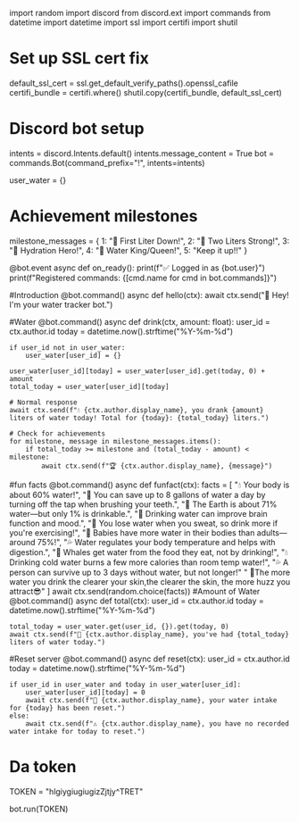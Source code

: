 import random
import discord
from discord.ext import commands
from datetime import datetime
import ssl
import certifi
import shutil

# Set up SSL cert fix
default_ssl_cert = ssl.get_default_verify_paths().openssl_cafile
certifi_bundle = certifi.where()
shutil.copy(certifi_bundle, default_ssl_cert)

# Discord bot setup
intents = discord.Intents.default()
intents.message_content = True
bot = commands.Bot(command_prefix="!", intents=intents)


user_water = {}

# Achievement milestones
milestone_messages = {
    1: "🥤 First Liter Down!",
    2: "💪 Two Liters Strong!",
    3: "🌊 Hydration Hero!",
    4: "👑 Water King/Queen!",
    5: "Keep it up!!"
}

@bot.event
async def on_ready():
    print(f"✅ Logged in as {bot.user}")
    print(f"Registered commands: {[cmd.name for cmd in bot.commands]}")

#Introduction
@bot.command()
async def hello(ctx):
    await ctx.send("👋 Hey! I'm your water tracker bot.")

#Water
@bot.command()
async def drink(ctx, amount: float):
    user_id = ctx.author.id
    today = datetime.now().strftime("%Y-%m-%d")

    if user_id not in user_water:
        user_water[user_id] = {}

    user_water[user_id][today] = user_water[user_id].get(today, 0) + amount
    total_today = user_water[user_id][today]

    # Normal response
    await ctx.send(f"💧 {ctx.author.display_name}, you drank {amount} liters of water today! Total for {today}: {total_today} liters.")

    # Check for achievements
    for milestone, message in milestone_messages.items():
        if total_today >= milestone and (total_today - amount) < milestone:
            await ctx.send(f"🏆 {ctx.author.display_name}, {message}")
#fun facts
@bot.command()
async def funfact(ctx):
    facts = [
        "💧 Your body is about 60% water!",
        "🚿 You can save up to 8 gallons of water a day by turning off the tap when brushing your teeth.",
        "🌊 The Earth is about 71% water—but only 1% is drinkable.",
        "🧠 Drinking water can improve brain function and mood.",
        "🏃 You lose water when you sweat, so drink more if you're exercising!",
        "🍼 Babies have more water in their bodies than adults—around 75%!",
        "💦 Water regulates your body temperature and helps with digestion.",
        "🐳 Whales get water from the food they eat, not by drinking!",
        "💧 Drinking cold water burns a few more calories than room temp water!",
        "💦 A person can survive up to 3 days without water, but not longer!"
        " 😤The more water you drink the clearer your skin,the clearer the skin, the more huzz you attract😎"
    ]
    await ctx.send(random.choice(facts))
#Amount of Water
@bot.command()
async def total(ctx):
    user_id = ctx.author.id
    today = datetime.now().strftime("%Y-%m-%d")

    total_today = user_water.get(user_id, {}).get(today, 0)
    await ctx.send(f"🧮 {ctx.author.display_name}, you've had {total_today} liters of water today.")
#Reset server
@bot.command()
async def reset(ctx):
    user_id = ctx.author.id
    today = datetime.now().strftime("%Y-%m-%d")

    if user_id in user_water and today in user_water[user_id]:
        user_water[user_id][today] = 0
        await ctx.send(f"🔄 {ctx.author.display_name}, your water intake for {today} has been reset.")
    else:
        await ctx.send(f"⚠️ {ctx.author.display_name}, you have no recorded water intake for today to reset.")

# Da token
TOKEN = "hlgiygiugiugizZjtjy^TRET"

bot.run(TOKEN)
